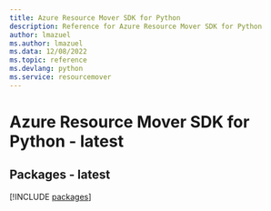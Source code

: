 ```yaml
---
title: Azure Resource Mover SDK for Python
description: Reference for Azure Resource Mover SDK for Python
author: lmazuel
ms.author: lmazuel
ms.data: 12/08/2022
ms.topic: reference
ms.devlang: python
ms.service: resourcemover
---
```

# Azure Resource Mover SDK for Python - latest
## Packages - latest
[!INCLUDE [packages](resource-mover-index.md)]